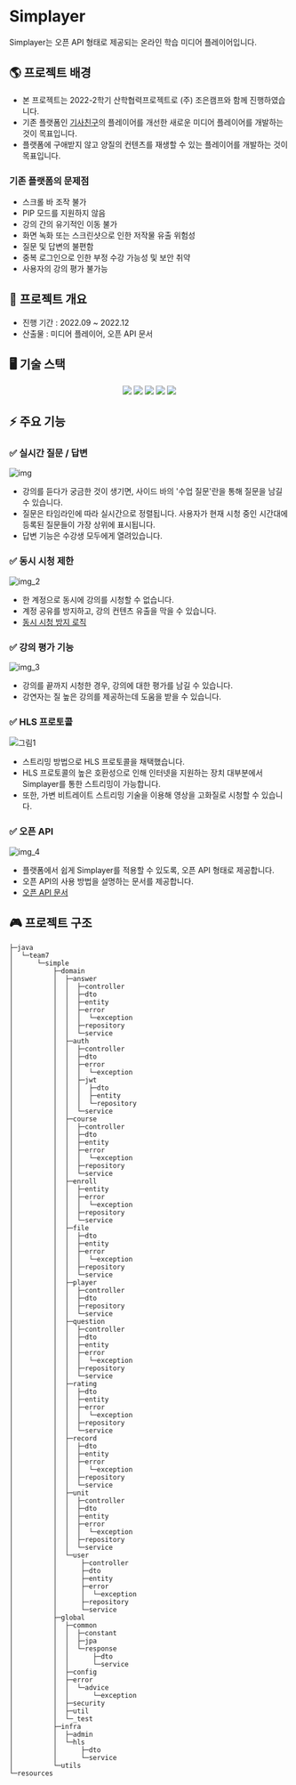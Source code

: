 # Simplayer 


Simplayer는 오픈 API 형태로 제공되는 온라인 학습 미디어 플레이어입니다.



## 🌎 프로젝트 배경

- 본 프로젝트는 2022-2학기 산학협력프로젝트로 (주) 조은캠프와 함께 진행하였습니다.
- 기존 플랫폼인 [기사친구](http://www.gisa79.com/)의 플레이어를 개선한 새로운 미디어 플레이어를 개발하는 것이 목표입니다. 
- 플랫폼에 구애받지 않고 양질의 컨텐츠를 재생할 수 있는 플레이어를 개발하는 것이 목표입니다.

### 기존 플랫폼의 문제점
- 스크롤 바 조작 불가
- PIP 모드를 지원하지 않음
- 강의 간의 유기적인 이동 불가
- 화면 녹화 또는 스크린샷으로 인한 저작물 유출 위험성
- 질문 및 답변의 불편함
- 중복 로그인으로 인한 부정 수강 가능성 및 보안 취약
- 사용자의 강의 평가 불가능

## 🌳 프로젝트 개요
- 진행 기간 : 2022.09 ~ 2022.12
- 산출물 : 미디어 플레이어, 오픈 API 문서

## 🖥 기술 스택
<div align=center> 
<img src="https://img.shields.io/badge/spring-6DB33F?style=for-the-badge&logo=spring&logoColor=white">
<img src="https://img.shields.io/badge/springboot-6DB33F?style=for-the-badge&logo=springboot&logoColor=white">
<img src="https://img.shields.io/badge/nginx-009639?style=for-the-badge&logo=nginx&logoColor=white">
<img src="https://img.shields.io/badge/mysql-4479A1?style=for-the-badge&logo=mysql&logoColor=white">
<img src="https://img.shields.io/badge/redis-DC382D?style=for-the-badge&logo=redis&logoColor=white">
</div> 


## ⚡ 주요 기능

### ✅ 실시간 질문 / 답변
![img](https://user-images.githubusercontent.com/45627010/235284698-524b782e-ef7f-4aba-be10-3fb62624306f.png)


- 강의를 듣다가 궁금한 것이 생기면, 사이드 바의 '수업 질문'란을 통해 질문을 남길 수 있습니다.   
- 질문은 타임라인에 따라 실시간으로 정렬됩니다. 사용자가 현재 시청 중인 시간대에 등록된 질문들이 가장 상위에 표시됩니다. 
- 답변 기능은 수강생 모두에게 열려있습니다. 

### ✅ 동시 시청 제한
![img_2](https://user-images.githubusercontent.com/45627010/235284704-bce6ee4f-3cac-415c-9236-a9485abecc1e.png)

- 한 계정으로 동시에 강의를 시청할 수 없습니다.   
- 계정 공유를 방지하고, 강의 컨텐츠 유출을 막을 수 있습니다. 
- [동시 시청 방지 로직](https://github.com/lhs8701/simple-backend/blob/main/src/main/java/team7/simple/domain/auth/service/readme.md)

### ✅ 강의 평가 기능
![img_3](https://user-images.githubusercontent.com/45627010/235284706-dacc3982-b80a-4379-817e-29fe167b6505.png)

- 강의를 끝까지 시청한 경우, 강의에 대한 평가를 남길 수 있습니다.  
- 강연자는 질 높은 강의를 제공하는데 도움을 받을 수 있습니다. 

### ✅ HLS 프로토콜

![그림1](https://user-images.githubusercontent.com/45627010/235284713-2eec7622-fb61-4f48-aee7-2914e8b0bb28.png)

- 스트리밍 방법으로 HLS 프로토콜을 채택했습니다.   
- HLS 프로토콜의 높은 호환성으로 인해 인터넷을 지원하는 장치 대부분에서 Simplayer를 통한 스트리밍이 가능합니다.   
- 또한, 가변 비트레이트 스트리밍 기술을 이용해 영상을 고화질로 시청할 수 있습니다.


### ✅ 오픈 API 
![img_4](https://user-images.githubusercontent.com/45627010/235284709-6561ccb1-a839-4c7d-97dc-f199ef4c0286.png)

- 플랫폼에서 쉽게 Simplayer를 적용할 수 있도록, 오픈 API 형태로 제공합니다.   
- 오픈 API의 사용 방법을 설명하는 문서를 제공합니다.  
- [오픈 API 문서](https://jaeheon-sim.github.io/simplayer_apidocs/)


## 🎮 프로젝트 구조

```
├─java
│  └─team7
│      └─simple
│          ├─domain
│          │  ├─answer
│          │  │  ├─controller
│          │  │  ├─dto
│          │  │  ├─entity
│          │  │  ├─error
│          │  │  │  └─exception
│          │  │  ├─repository
│          │  │  └─service
│          │  ├─auth
│          │  │  ├─controller
│          │  │  ├─dto
│          │  │  ├─error
│          │  │  │  └─exception
│          │  │  ├─jwt
│          │  │  │  ├─dto
│          │  │  │  ├─entity
│          │  │  │  └─repository
│          │  │  └─service
│          │  ├─course
│          │  │  ├─controller
│          │  │  ├─dto
│          │  │  ├─entity
│          │  │  ├─error
│          │  │  │  └─exception
│          │  │  ├─repository
│          │  │  └─service
│          │  ├─enroll
│          │  │  ├─entity
│          │  │  ├─error
│          │  │  │  └─exception
│          │  │  ├─repository
│          │  │  └─service
│          │  ├─file
│          │  │  ├─dto
│          │  │  ├─entity
│          │  │  ├─error
│          │  │  │  └─exception
│          │  │  ├─repository
│          │  │  └─service
│          │  ├─player
│          │  │  ├─controller
│          │  │  ├─dto
│          │  │  ├─repository
│          │  │  └─service
│          │  ├─question
│          │  │  ├─controller
│          │  │  ├─dto
│          │  │  ├─entity
│          │  │  ├─error
│          │  │  │  └─exception
│          │  │  ├─repository
│          │  │  └─service
│          │  ├─rating
│          │  │  ├─dto
│          │  │  ├─entity
│          │  │  ├─error
│          │  │  │  └─exception
│          │  │  ├─repository
│          │  │  └─service
│          │  ├─record
│          │  │  ├─dto
│          │  │  ├─entity
│          │  │  ├─error
│          │  │  │  └─exception
│          │  │  ├─repository
│          │  │  └─service
│          │  ├─unit
│          │  │  ├─controller
│          │  │  ├─dto
│          │  │  ├─entity
│          │  │  ├─error
│          │  │  │  └─exception
│          │  │  ├─repository
│          │  │  └─service
│          │  └─user
│          │      ├─controller
│          │      ├─dto
│          │      ├─entity
│          │      ├─error
│          │      │  └─exception
│          │      ├─repository
│          │      └─service
│          ├─global
│          │  ├─common
│          │  │  ├─constant
│          │  │  ├─jpa
│          │  │  └─response
│          │  │      ├─dto
│          │  │      └─service
│          │  ├─config
│          │  ├─error
│          │  │  └─advice
│          │  │      └─exception
│          │  ├─security
│          │  ├─util
│          │  └─_test
│          ├─infra
│          │  ├─admin
│          │  └─hls
│          │      ├─dto
│          │      └─service
│          └─utils
└─resources
```
